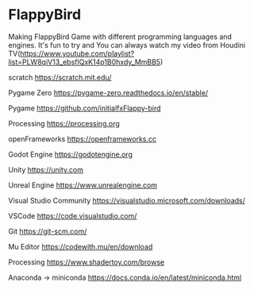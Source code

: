 # FlappyBird

Making FlappyBird Game with different programming languages and engines. It's fun to try and You can always watch my video from Houdini TV(https://www.youtube.com/playlist?list=PLW8qiV13_ebsfIQxK14p1B0hxdy_MmBB5)


scratch
https://scratch.mit.edu/

Pygame Zero
https://pygame-zero.readthedocs.io/en/stable/

Pygame
https://github.com/initialfxFlappy-bird

Processing
https://processing.org

openFrameworks
https://openframeworks.cc

Godot Engine
https://godotengine.org

Unity 
https://unity.com

Unreal Engine
https://www.unrealengine.com

Visual Studio Community
https://visualstudio.microsoft.com/downloads/

VSCode
https://code.visualstudio.com/

Git
https://git-scm.com/

Mu Editor
https://codewith.mu/en/download

Processing
https://www.shadertoy.com/browse

Anaconda -> miniconda 
https://docs.conda.io/en/latest/miniconda.html


